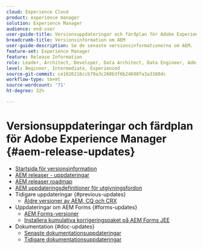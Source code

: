 ```yaml
---
cloud: Experience Cloud
product: experience manager
solution: Experience Manager
audience: end-user
user-guide-title: Versionsuppdateringar och färdplan för Adobe Experience Manager
breadcrumb-title: Versionsinformation om AEM
user-guide-description: Se de senaste versionsinformationerna om AEM.
feature-set: Experience Manager
feature: Release Information
role: Leader, Architect, Developer, Data Architect, Data Engineer, Admin, User
level: Beginner, Intermediate, Experienced
source-git-commit: ce1026216ccb79a3c268b3f6b24698fa3a3388dc
workflow-type: tm+mt
source-wordcount: '71'
ht-degree: 32%

---
```



# Versionsuppdateringar och färdplan för Adobe Experience Manager {#aem-release-updates}

+ [Startsida för versionsinformation](home.md)
+ [AEM releaser - uppdateringar](aem-releases-updates.md)
+ [AEM releaser roadmap](update-releases-roadmap.md)
+ [AEM uppdateringsdefinitioner för utgivningsfordon](update-release-vehicle-definitions.md)
+ Tidigare uppdateringar {#previous-updates}
   + [Äldre versioner av AEM, CQ och CRX](aem-previous-versions.md)
+ Uppdateringar om AEM Forms {#forms-updates}
   + [AEM Forms-versioner](aem-forms-releases.md)
   + [Installera kumulativa korrigeringspaket på AEM Forms JEE](install-cfp-aem-forms-jee.md)
+ Dokumentation {#doc-updates}
   + [Senaste dokumentationsuppdateringar](documentation-updates.md)
   + [Tidigare dokumentationsuppdateringar](previous-documentation-updates.md)

